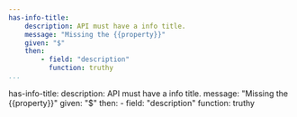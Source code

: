 ```yaml
---
has-info-title:
    description: API must have a info title.
    message: "Missing the {{property}}"
    given: "$"
    then:
        - field: "description"
          function: truthy  
...
```

has-info-title:
    description: API must have a info title.
    message: "Missing the {{property}}"
    given: "$"
    then:
    - field: "description"
        function: truthy  